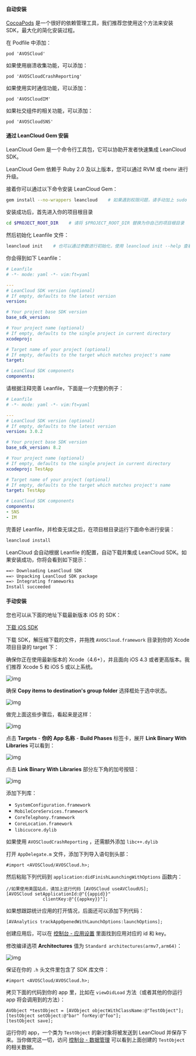 #### 自动安装

[CocoaPods](http://www.cocoapods.org) 是一个很好的依赖管理工具，我们推荐您使用这个方法来安装 SDK，最大化的简化安装过程。

在 Podfile 中添加：

```
pod 'AVOSCloud'
```

如果使用崩溃收集功能，可以添加：

```
pod 'AVOSCloudCrashReporting'
```

如果使用实时通信功能，可以添加：

```
pod 'AVOSCloudIM'
```

如果社交组件的相关功能，可以添加：

```
pod 'AVOSCloudSNS'
```


#### 通过 LeanCloud Gem 安装

LeanCloud Gem 是一个命令行工具包，它可以协助开发者快速集成 LeanCloud SDK。

LeanCloud Gem 依赖于 Ruby 2.0 及以上版本，您可以通过 RVM 或 rbenv 进行升级。

接着你可以通过以下命令安装 LeanCloud Gem：

```sh
gem install --no-wrappers leancloud    # 如果遇到权限问题，请手动加上 sudo
```

安装成功后，首先进入你的项目根目录

```sh
cd $PROJECT_ROOT_DIR    # 请将 $PROJECT_ROOT_DIR 替换为你自己的项目根目录
```

然后初始化 Leanfile 文件：

```sh
leancloud init    # 也可以通过参数进行初始化，使用 leancloud init --help 查看帮助
```

你会得到如下 Leanfile：

```yaml
# Leanfile
# -*- mode: yaml -*- vim:ft=yaml

---
# LeanCloud SDK version (optional)
# If empty, defaults to the latest version
version:

# Your project base SDK version
base_sdk_version:

# Your project name (optional)
# If empty, defaults to the single project in current directory
xcodeproj:

# Target name of your project (optional)
# If empty, defaults to the target which matches project's name
target:

# LeanCloud SDK components
components:
```

请根据注释完善 Leanfile，下面是一个完整的例子：

```yaml
# Leanfile
# -*- mode: yaml -*- vim:ft=yaml

---
# LeanCloud SDK version (optional)
# If empty, defaults to the latest version
version: 3.0.2

# Your project base SDK version
base_sdk_version: 8.2

# Your project name (optional)
# If empty, defaults to the single project in current directory
xcodeproj: TestApp

# Target name of your project (optional)
# If empty, defaults to the target which matches project's name
target: TestApp

# LeanCloud SDK components
components:
- SNS
- IM
```

完善好 Leanfile，并检查无误之后，在项目根目录运行下面命令进行安装：

```sh
leancloud install
```

LeanCloud 会自动根据 Leanfile 的配置，自动下载并集成 LeanCloud SDK。如果安装成功，你将会看到如下提示：

```sh
==> Downloading LeanCloud SDK
==> Unpacking LeanCloud SDK package
==> Integrating frameworks
Install succeeded
```


#### 手动安装

您也可以从下面的地址下载最新版本 iOS 的 SDK：

<p><a class="btn btn-default" href="https://leancloud.cn/docs/sdk_down.html">下载 iOS SDK</a></p>

下载 SDK，解压缩下载的文件，并拖拽 `AVOSCloud.framework` 目录到你的 Xcode 项目目录的 target 下：

<div class="callout callout-info">确保你正在使用最新版本的 Xcode（4.6+），并且面向 iOS 4.3 或者更高版本。我们推荐 Xcode 5 和 iOS 5 或以上系统。</div>

![img](https://leancloud.cn/docs/images/quick_start/ios/1.png)

确保 **Copy items to destination's group folder** 选择框处于选中状态。

![img](https://leancloud.cn/docs/images/quick_start/ios/2.png)

做完上面这些步骤后，看起来是这样：

![img](https://leancloud.cn/docs/images/quick_start/ios/3.png)

点击 **Targets** - **你的 App 名称** - **Build Phases** 标签卡，展开 **Link Binary With Libraries** 可以看到：

![img](https://leancloud.cn/docs/images/quick_start/ios/4.png)

点击 **Link Binary With Libraries** 部分左下角的加号按钮：

![img](https://leancloud.cn/docs/images/quick_start/ios/6.png)

添加下列库：

- `SystemConfiguration.framework`
- `MobileCoreServices.framework`
- `CoreTelephony.framework`
- `CoreLocation.framework`
- `libicucore.dylib`

如果使用 `AVOSCloudCrashReporting` ，还需额外添加 `libc++.dylib`


打开 `AppDelegate.m` 文件，添加下列导入语句到头部：

```
#import <AVOSCloud/AVOSCloud.h>;
```

然后粘贴下列代码到 `application:didFinishLaunchingWithOptions` 函数内：

```
//如果使用美国站点，请加上这行代码 [AVOSCloud useAVCloudUS];
[AVOSCloud setApplicationId:@"{{appid}}"
              clientKey:@"{{appkey}}"];
```

如果想跟踪统计应用的打开情况，后面还可以添加下列代码：

```
[AVAnalytics trackAppOpenedWithLaunchOptions:launchOptions];
```

创建应用后，可以在 [控制台 - 应用设置](/app.html?appid={{appid}}#/key) 里面找到应用对应的 id 和 key。

修改编译选项 **Architectures** 值为 `Standard architectures(armv7,arm64)`：

![img](https://leancloud.cn/docs/images/quick_start/ios/arm64.png)

保证在你的 `.h` 头文件里包含了 SDK 库文件：

```
#import <AVOSCloud/AVOSCloud.h>;
```

拷贝下面的代码到你的 app 里，比如在 `viewDidLoad` 方法（或者其他的你运行 app 将会调用到的方法）：

```
AVObject *testObject = [AVObject objectWithClassName:@"TestObject"];
[testObject setObject:@"bar" forKey:@"foo"];
[testObject save];
```

运行你的 app，一个类为 `TestObject` 的新对象将被发送到 LeanCloud 并保存下来。当你做完这一切，访问 [控制台 - 数据管理](/data.html?appid={{appid}}#/TestObject) 可以看到上面创建的 `TestObject` 的相关数据。
